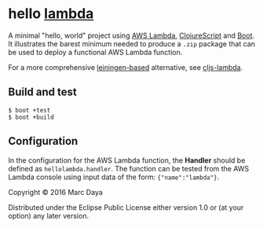 # hello [lambda][aws lambda]

A minimal "hello, world" project using [AWS Lambda], [ClojureScript]
and [Boot].  It illustrates the barest minimum needed to produce a `.zip`
package that can be used to deploy a functional AWS Lambda function.

For a more comprehensive [leiningen-based][lein] alternative, see
[cljs-lambda].

## Build and test

```
$ boot +test
$ boot +build
```

## Configuration

In the configuration for the AWS Lambda function, the **Handler** should be
defined as `hellolambda.handler`.  The function can be tested from the AWS
Lambda console using input data of the form: `{"name":"lambda"}`.

Copyright © 2016 Marc Daya

Distributed under the Eclipse Public License either version 1.0 or (at your
option) any later version.

[clojurescript]: http://clojure.org/about/clojurescript
[aws lambda]:    https://aws.amazon.com/lambda/
[boot]:          http://boot-clj.com
[cljs-lambda]:   https://github.com/nervous-systems/cljs-lambda
[lein]:          http://leiningen.org
